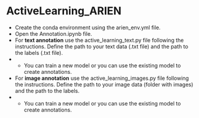 # ActiveLearning_ARIEN

- Create the conda environment using the arien_env.yml file.
- Open the Annotation.ipynb file.
- For **text annotation** use the active_learning_text.py file following the instructions. Define the path to your text data (.txt file) and the path to the labels (.txt file).
- - You can train a new model or you can use the existing model to create annotations.
- For **image annotation** use the active_learning_images.py file following the instructions. Define the path to your image data (folder with images) and the path to the labels.
- - You can train a new model or you can use the existing model to create annotations.
